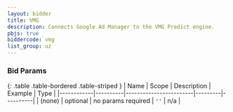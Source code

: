 ```yaml
---
layout: bidder
title: VMG
description: Connects Google Ad Manager to the VMG Predict engine.
pbjs: true
biddercode: vmg
list_group: uz
---
```


### Bid Params

{: .table .table-bordered .table-striped }
| Name       | Scope    | Description            | Example | Type     |
|------------|----------|------------------------|---------|----------|
| (none)         | optional | no params required     | `''`    | n/a       |
